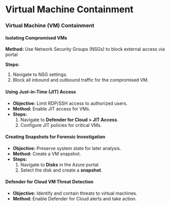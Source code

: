 # Virtual Machine Containment

### **Virtual Machine (VM) Containment**

#### **Isolating Compromised VMs**

**Method:** Use Network Security Groups (NSGs) to block external access via portal

**Steps:**

1. Navigate to NSG settings.
2. Block all inbound and outbound traffic for the compromised VM.

#### **Using Just-in-Time (JIT) Access**

* **Objective:** Limit RDP/SSH access to authorized users.
* **Method:** Enable JIT access for VMs.
* **Steps:**
  1. Navigate to **Defender for Cloud > JIT Access**.
  2. Configure JIT policies for critical VMs.

#### **Creating Snapshots for Forensic Investigation**

* **Objective:** Preserve system state for later analysis.
* **Method:** Create a VM snapshot.
* **Steps:**
  1. Navigate to **Disks** in the Azure portal.
  2. Select the disk and create a **snapshot**.

#### **Defender for Cloud VM Threat Detection**

* **Objective:** Identify and contain threats to virtual machines.
* **Method:** Enable Defender for Cloud alerts and take action.
